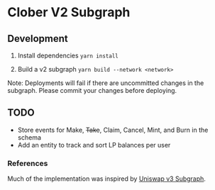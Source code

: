 # Clober V2 Subgraph

## Development

1. Install dependencies
   `yarn install`

2. Build a v2 subgraph
   `yarn build --network <network>`

Note: Deployments will fail if there are uncommitted changes in the subgraph. Please commit your changes before deploying.

## TODO
- Store events for Make, ~~Take~~, Claim, Cancel, Mint, and Burn in the schema
- Add an entity to track and sort LP balances per user

### References

Much of the implementation was inspired by [Uniswap v3 Subgraph](https://github.com/Uniswap/v3-subgraph).